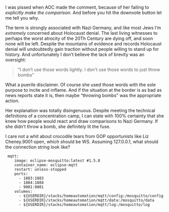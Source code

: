 I was pissed when AOC made the comment, because of her failing to *explicitly make the comparison*.  And before you hit the downvote button let me tell you why.

The term is strongly associated with Nazi Germany, and like most Jews I’m *extremely* concerned about Holocaust denial.  The last living witnesses to perhaps the worst atrocity of the 20Th Century are dying off, and soon none will be left.  Despite the mountains of evidence and records Holocaust denial will undoubtedly gain traction without people willing to stand up for history.  And unfortunately I don’t believe the lack of brevity was an oversight:

> “I don’t use those words lightly. I don’t use those words to just throw bombs”

What a puerile disclaimer.  Of course she used those words with the sole purpose to incite and inflame.  And if the situation at the border is as bad as news reports state it is, then maybe  “throwing bombs” was the appropriate action.

Her explanation was totally disingenuous.  Despite meeting the technical definitions of a concentration camp, I can state with 100% certainty that she knew how people would react and draw comparisons to Nazi Germany.  If she didn’t throw a bomb, she definitely lit the fuse.



I care not a whit about crocodile tears from GOP opportunists like Liz Cheney.9001 open, which should be WS.  Assuming 127.0.0.1, what should the connection string look like?

     mqtt:
        image: eclipse-mosquitto:latest #1.5.8
        container_name: eclipse-mqtt
        restart: unless-stopped
        ports:
          - 1883:1883
          - 1884:1884
          - 9001:9001
        volumes:
          - ${USERDIR}/stacks/homeautomation/mqtt/config:/mosquitto/config
          - ${USERDIR}/stacks/homeautomation/mqtt/data:/mosquitto/data
          - ${USERDIR}/stacks/homeautomation/mqtt/log:/mosquitto/log

